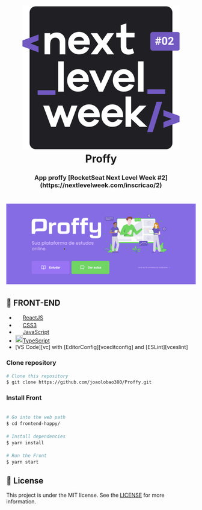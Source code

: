 <h1 align="center">
    <img alt="Go Stack logo" src="https://github.com/joaolobao380/Proffy/blob/assets/nlw.svg" />
    <br>
    Proffy
</h1>
<h3 align="center">
  App proffy [RocketSeat Next Level Week #2](https://nextlevelweek.com/inscricao/2)
</h3>

<h1 align="center">
    <img alt="Proffy" src="https://raw.githubusercontent.com/joaolobao380/Proffy/assets/Proffy-gif.gif" width="800px" />
</h1>

## :rocket: FRONT-END
-   <img src="https://cdn.worldvectorlogo.com/logos/react.svg" width="20px" height="15px">[ReactJS](https://reactjs.org/)
-   <img src="https://breitembach.github.io/assets/icons/css.png" width="20px" height="17px">[CSS3](https://www.w3.org/Style/CSS/Overview.en.html)
-   <img src="https://img1.gratispng.com/20180809/rok/kisspng-javascript-and-jquery-interactive-front-end-web-d--5b6cfa25cf8a30.0077362015338685818501.jpg"                 width="20px" height="15px">[JavaScript](https://www.typescriptlang.org/)
-   <img src="https://encrypted-tbn0.gstatic.com/images?q=tbn%3AANd9GcQWMKVBJ_CZ61ofL_QC6KgtbZj9zYrJPrSyCw&usqp=CAU" width="20px" height="20px">[TypeScript](https://www.typescriptlang.org/)
-   [VS Code][vc] with [EditorConfig][vceditconfig] and [ESLint][vceslint]




### Clone repository
```bash
# Clone this repository
$ git clone https://github.com/joaolobao380/Proffy.git
```


### Install Front
```bash

# Go into the web path
$ cd frontend-happy/

# Install dependencies
$ yarn install

# Run the Front
$ yarn start
```


## :memo: License

This project is under the MIT license. See the [LICENSE](LICENSE) for more information.
